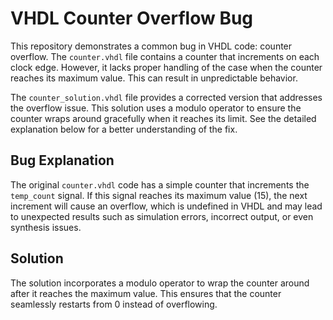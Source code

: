 # VHDL Counter Overflow Bug
This repository demonstrates a common bug in VHDL code: counter overflow.  The `counter.vhdl` file contains a counter that increments on each clock edge.  However, it lacks proper handling of the case when the counter reaches its maximum value.  This can result in unpredictable behavior.

The `counter_solution.vhdl` file provides a corrected version that addresses the overflow issue.  This solution uses a modulo operator to ensure the counter wraps around gracefully when it reaches its limit.  See the detailed explanation below for a better understanding of the fix.

## Bug Explanation
The original `counter.vhdl` code has a simple counter that increments the `temp_count` signal. If this signal reaches its maximum value (15), the next increment will cause an overflow, which is undefined in VHDL and may lead to unexpected results such as simulation errors, incorrect output, or even synthesis issues.

## Solution
The solution incorporates a modulo operator to wrap the counter around after it reaches the maximum value.  This ensures that the counter seamlessly restarts from 0 instead of overflowing. 